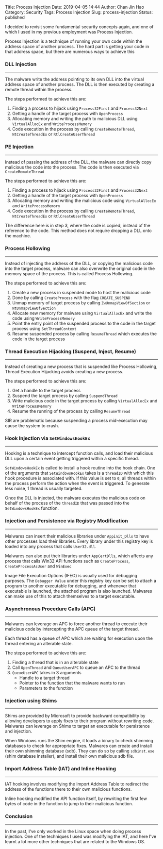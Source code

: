 Title: Process Injection
Date: 2019-04-05 14:44
Author: Chan Jin Hao
Category: Security
Tags: Process Injection
Slug: process-injection
Status: published



I decided to revisit some fundamental security concepts again, and one of which I used in my previous employment was Process Injection.





Process Injection is a technique of running your own code within the address space of another process. The hard part is getting your code in that address space, but there are numerous ways to achieve this



<!-- wp:heading {"level":3} -->

### DLL Injection  





------------------------------------------------------------------------






The malware write the address pointing to its own DLL into the virtual address space of another process. The DLL is then executed by creating a remote thread within the process.





The steps performed to achieve this are:



<!-- wp:list {"ordered":true} -->

1.  Finding a process to hijack using `Process32First` and `Process32Next`
2.  Getting a handle of the target process with `OpenProcess`
3.  Allocating memory and writing the path to malicious DLL using `VirtualAllocEx` and `WriteProcessMemory`
4.  Code execution in the process by calling `CreateRemoteThread`, `NtCreateThreadEx` or `RtlCreateUserThread`



<!-- wp:heading {"level":3} -->

### PE Injection





------------------------------------------------------------------------






Instead of passing the address of the DLL, the malware can directly copy malicious the code into the process. The code is then executed via `CreateRemoteThread`





The steps performed to achieve this are:



<!-- wp:list {"ordered":true} -->

1.  Finding a process to hijack using `Process32First` and `Process32Next`
2.  Getting a handle of the target process with `OpenProcess`
3.  Allocating memory and writing the malicious code using `VirtualAllocEx` and `WriteProcessMemory`
4.  Code execution in the process by calling `CreateRemoteThread`, `NtCreateThreadEx` or `RtlCreateUserThread`





The difference here is in step 3, where the code is copied, instead of the reference to the code. This method does not require dropping a DLL onto the machine.



<!-- wp:heading {"level":3} -->

### Process Hollowing





------------------------------------------------------------------------






Instead of injecting the address of the DLL, or copying the malicious code into the target process, malware can also overwrite the original code in the memory space of the process. This is called Process Hollowing.





The steps performed to achieve this are:



<!-- wp:list {"ordered":true} -->

1.  Create a new process in suspended mode to host the malicious code
2.  Done by calling `CreateProcess` with the flag `CREATE_SUSPEND`
3.  Unmap memory of target process by calling `ZwUnmapViewOfSection` or `NtUnmapViewOfSection`
4.  Allocate new memory for malware using `VirtualAllocEx` and write the code using `WriteProcessMemory`
5.  Point the entry point of the suspended process to the code in the target process using `SetThreadContext`
6.  Resume suspended process by calling `ResumeThread` which executes the code in the target process



<!-- wp:heading {"level":3} -->

### Thread Execution Hijacking (Suspend, Inject, Resume)





------------------------------------------------------------------------






Instead of creating a new process that is suspended like Process Hollowing, Thread Execution Hijacking avoids creating a new process.





The steps performed to achieve this are:



<!-- wp:list {"ordered":true} -->

1.  Get a handle to the target process
2.  Suspend the target process by calling `SuspendThread`
3.  Write malicious code in the target process by calling `VirtualAllocEx` and `WriteProcessMemory`
4.  Resume the running of the process by calling `ResumeThread`





SIR are problematic because suspending a process mid-execution may cause the system to crash.



<!-- wp:heading {"level":3} -->

### Hook Injection via `SetWindowsHookEx`  





------------------------------------------------------------------------






Hooking is a technique to intercept function calls, and load their malicious DLL upon a certain event getting triggered within a specific thread.





`SetWindowsHookEx` is called to install a hook routine into the hook chain. One of the arguments that `SetWindowsHookEx` takes is a `threadID` with which this hook procedure is associated with. If this value is set to `0`, all threads within the process perform the action when the event is triggered. To generate less noise, 1 thread is usually targeted.





Once the DLL is injected, the malware executes the malicious code on behalf of the process of the `threadID` that was passed into the `SetWindowsHookEx` function.



<!-- wp:heading {"level":3} -->

### Injection and Persistence via Registry Modification  





------------------------------------------------------------------------






Malwares can insert their malicious libraries under `Appinit_Dlls` to have other processes load their libraries. Every library under this registry key is loaded into any process that calls `User32.dll`.





Malwares can also put their libraries under `AppCertDlls`, which affects any process that calls Win32 API functions such as `CreateProcess`, `CreateProcessAsUser` and `WinExec`  





Image File Execution Options (IFEO) is usually used for debugging purposes. The `Debugger Value` under this registry key can be set to attach a program to another executable for debugging, and whenever that executable is launched, the attached program is also launched. Malwares can make use of this to attach themselves to a target executable.



<!-- wp:heading {"level":3} -->

### Asynchronous Procedure Calls (APC)





------------------------------------------------------------------------






Malwares can leverage on APC to force another thread to execute their malicious code by intercepting the APC queue of the target thread.





Each thread has a queue of APC which are waiting for execution upon the thread entering an alterable state.





The steps performed to achieve this are:



<!-- wp:list {"ordered":true} -->

1.  Finding a thread that is in an alterable state
2.  Call `OpenThread` and `QueueUserAPC` to queue an APC to the thread
3.  `QueueUserAPC` takes in 3 arguments
    -   Handle to a target thread
    -   Pointer to the function that the malware wants to run
    -   Parameters to the function



<!-- wp:heading {"level":3} -->

### Injection using Shims





------------------------------------------------------------------------






Shims are provided by Microsoft to provide backward compatibility by allowing developers to apply fixes to their program without rewriting code. Malwares can leverage on Shims to target an executable for persistence and injection.





When Windows runs the Shim engine, it loads a binary to check shimming databases to check for appropriate fixes. Malwares can create and install their own shimming database (sdb). They can do so by calling `sdbinst.exe` (shim database installer), and install their own malicious sdb file.



<!-- wp:heading {"level":3} -->

### Import Address Table (IAT) and Inline Hooking





------------------------------------------------------------------------






IAT hooking involves modifying the Import Address Table to redirect the address of the functions there to their own malicious functions.





Inline hooking modified the API function itself, by rewriting the first few bytes of code in the function to jump to their malicious function.



<!-- wp:heading {"level":3} -->

### Conclusion





------------------------------------------------------------------------






In the past, I've only worked in the Linux space when doing process injection. One of the techniques I used was modifying the IAT, and here I've learnt a lot more other techniques that are related to the Windows OS.



